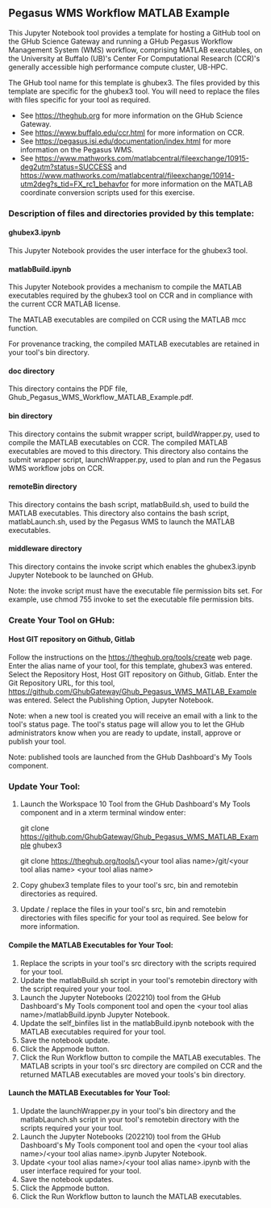 ## Pegasus WMS Workflow MATLAB Example

This Jupyter Notebook tool provides a template for hosting a GitHub tool on the GHub Science Gateway and running a GHub Pegasus Workflow Management System (WMS) workflow, comprising MATLAB executables, on the University at Buffalo (UB)'s Center For Computational Research (CCR)'s generally accessible high performance compute cluster, UB-HPC.

The GHub tool name for this template is ghubex3. The files provided by this template are specific for the ghubex3 tool. You will need to replace the files with files specific for your tool as required.

- See https://theghub.org for more information on the GHub Science Gateway.<br /> 
- See https://www.buffalo.edu/ccr.html for more information on CCR.<br />
- See https://pegasus.isi.edu/documentation/index.html for more information on the Pegasus WMS.<br /> 
- See https://www.mathworks.com/matlabcentral/fileexchange/10915-deg2utm?status=SUCCESS and https://www.mathworks.com/matlabcentral/fileexchange/10914-utm2deg?s_tid=FX_rc1_behavfor for more information on the MATLAB coordinate conversion scripts used for this exercise.

### Description of files and directories provided by this template:

#### ghubex3.ipynb

This Jupyter Notebook provides the user interface for the ghubex3 tool.

#### matlabBuild.ipynb

This Jupyter Notebook provides a mechanism to compile the MATLAB executables required by the ghubex3 tool on CCR and in compliance with the current CCR MATLAB license.

The MATLAB executables are compiled on CCR using the MATLAB mcc function.

For provenance tracking, the compiled MATLAB executables are retained in your tool's bin directory.

#### doc directory

This directory contains the PDF file, Ghub_Pegasus_WMS_Workflow_MATLAB_Example.pdf.

#### bin directory

This directory contains the submit wrapper script, buildWrapper.py, used to compile the MATLAB executables on CCR. The compiled MATLAB executables are moved to this directory. This directory also contains the submit wrapper script, launchWrapper.py, used to plan and run the Pegasus WMS workflow jobs on CCR. 

#### remoteBin directory

This directory contains the bash script, matlabBuild.sh, used to build the MATLAB executables. This directory also contains the bash script, matlabLaunch.sh, used by the Pegasus WMS to launch the MATLAB executables.

#### middleware directory

This directory contains the invoke script which enables the ghubex3.ipynb Jupyter Notebook to be launched on GHub.

Note: the invoke script must have the executable file permission bits set. For example, use chmod 755 invoke to set the executable file permission bits.

### Create Your Tool on GHub:

#### Host GIT repository on Github, Gitlab

Follow the instructions on the https://theghub.org/tools/create web page.  Enter the alias name of your tool, for this template, ghubex3 was entered. Select the Repository Host, Host GIT repository on Github, Gitlab. Enter the Git Repository URL, for this tool, https://github.com/GhubGateway/Ghub_Pegasus_WMS_MATLAB_Example was entered. Select the Publishing Option, Jupyter Notebook. 

Note: when a new tool is created you will receive an email with a link to the tool's status page. The tool's status page will allow you to let the GHub administrators know when you are ready to update, install, approve or publish your tool.

Note: published tools are launched from the GHub Dashboard's My Tools component.

### Update Your Tool:

1) Launch the Workspace 10 Tool from the GHub Dashboard's My Tools component and in a xterm terminal window enter:

	git clone https://github.com/GhubGateway/Ghub_Pegasus_WMS_MATLAB_Example ghubex3

	git clone https://theghub.org/tools/\<your tool alias name\>/git/\<your tool alias name\> \<your tool alias name\>

2) Copy ghubex3 template files to your tool's src, bin and remotebin directories as required.

3) Update / replace the files in your tool's src, bin and remotebin directories with files specific for your tool as required. See below for more information.

#### Compile the MATLAB Executables for Your Tool:

1) Replace the scripts in your tool's src directory with the scripts required for your tool.
2) Update the matlabBuild.sh script in your tool's remotebin directory with the script required your your tool.
3) Launch the Jupyter Notebooks (202210) tool from the GHub Dashboard's My Tools component tool and open the \<your tool alias name\>/matlabBuild.ipynb Jupyter Notebook.
4) Update the self_binfiles list in the matlabBuild.ipynb notebook with the MATLAB executables required for your tool.
5) Save the notebook update.
6) Click the Appmode button.
7) Click the Run Workflow button to compile the MATLAB executables. The MATLAB scripts in your tool's src directory are compiled on CCR and the returned MATLAB executables are moved your tools's bin directory.

#### Launch the MATLAB Executables for Your Tool:

1) Update the launchWrapper.py in your tool's bin directory and the matlabLaunch.sh script in your tool's remotebin directory with the scripts required your your tool.
2) Launch the Jupyter Notebooks (202210) tool from the GHub Dashboard's My Tools component tool and open the \<your tool alias name\>/\<your tool alias name\>.ipynb Jupyter Notebook.
3) Update \<your tool alias name\>/\<your tool alias name\>.ipynb with the user interface required for your tool.
4) Save the notebook updates.
5) Click the Appmode button.
6) Click the Run Workflow button to launch the MATLAB executables.

